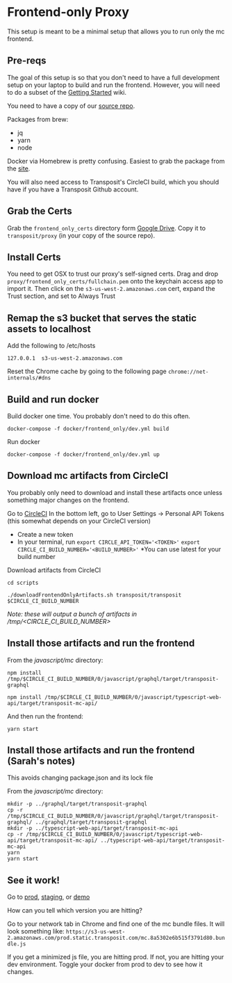 # Frontend-only Proxy
This setup is meant to be a minimal setup that allows you to run only the mc frontend.

## Pre-reqs
The goal of this setup is so that you don't need to have a full development setup on your laptop to build and run the frontend. However, you will need to do a subset of the [Getting Started](https://transposit.atlassian.net/wiki/spaces/DEV/pages/15400961/Getting+Started) wiki.

You need to have a copy of our [source repo](https://github.com/transposit/transposit).

Packages from brew:
- jq
- yarn
- node

Docker via Homebrew is pretty confusing.  Easiest to grab the package from the [site](https://www.docker.com/docker-mac).

You will also need access to Transposit's CircleCI build, which you should have if you have a Transposit Github account.

## Grab the Certs
Grab the `frontend_only_certs` directory form [Google Drive](https://drive.google.com/drive/folders/102UD3jYLk1560_KN_skJoZDWREVcKWls). Copy it to `transposit/proxy` (in your copy of the source repo).

## Install Certs
You need to get OSX to trust our proxy's self-signed certs. Drag and drop `proxy/frontend_only_certs/fullchain.pem` onto the keychain access app to import it. Then click on the `s3-us-west-2.amazonaws.com` cert, expand the Trust section, and set to Always Trust

## Remap the s3 bucket that serves the static assets to localhost
Add the following to /etc/hosts

`127.0.0.1  s3-us-west-2.amazonaws.com`

Reset the Chrome cache by going to the following page `chrome://net-internals/#dns`

## Build and run docker

Build docker one time. You probably don't need to do this often.

`docker-compose -f docker/frontend_only/dev.yml build`

Run docker

`docker-compose -f docker/frontend_only/dev.yml up`

## Download mc artifacts from CircleCI
You probably only need to download and install these artifacts once unless something major changes on the frontend.

Go to [CircleCI](https://app.circleci.com/settings/user/tokens)
In the bottom left, go to User Settings -> Personal API Tokens (this somewhat depends on your CircleCI version)
- Create a new token
- In your terminal, run
`export CIRCLE_API_TOKEN='<TOKEN>'`
`export CIRCLE_CI_BUILD_NUMBER='<BUILD_NUMBER>'`
*You can use latest for your build number

Download artifacts from CircleCI

`cd scripts`

`./downloadFrontendOnlyArtifacts.sh transposit/transposit $CIRCLE_CI_BUILD_NUMBER`

*Note: these will output a bunch of artifacts in /tmp/<CIRCLE_CI_BUILD_NUMBER>*

## Install those artifacts and run the frontend
From the _javascript/mc_ directory:

`npm install /tmp/$CIRCLE_CI_BUILD_NUMBER/0/javascript/graphql/target/transposit-graphql`

`npm install /tmp/$CIRCLE_CI_BUILD_NUMBER/0/javascript/typescript-web-api/target/transposit-mc-api/`

And then run the frontend:

`yarn start`

## Install those artifacts and run the frontend (Sarah's notes)
This avoids changing package.json and its lock file

From the _javascript/mc_ directory:

```
mkdir -p ../graphql/target/transposit-graphql
cp -r /tmp/$CIRCLE_CI_BUILD_NUMBER/0/javascript/graphql/target/transposit-graphql/ ../graphql/target/transposit-graphql
mkdir -p ../typescript-web-api/target/transposit-mc-api
cp -r /tmp/$CIRCLE_CI_BUILD_NUMBER/0/javascript/typescript-web-api/target/transposit-mc-api/ ../typescript-web-api/target/transposit-mc-api 
yarn
yarn start
```

## See it work!

Go to [prod](https://console.transposit.com), [staging](https://console.staging.transposit.com), or [demo](https://console.demo.transposit.com)

How can you tell which version you are hitting?

Go to your network tab in Chrome and find one of the mc bundle files. It will look something like: `https://s3-us-west-2.amazonaws.com/prod.static.transposit.com/mc.8a5302e6b515f3791d80.bundle.js`

If you get a minimized js file, you are hitting prod. If not, you are hitting your dev environment. Toggle your docker from prod to dev to see how it changes.
